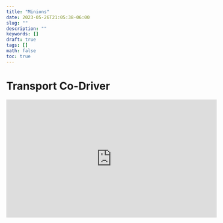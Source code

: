 ```yaml
---
title: "Minions"
date: 2023-05-26T21:05:38-06:00
slug: ""
description: ""
keywords: []
draft: true
tags: []
math: false
toc: true
---
```


# Transport Co-Driver

<iframe width="560" height="315" src="https://shengxio-copilot-demo.hf.space/" frameborder="0" allowfullscreen></iframe>